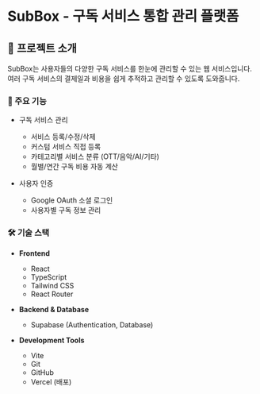 # SubBox - 구독 서비스 통합 관리 플랫폼

## 📝 프로젝트 소개

SubBox는 사용자들의 다양한 구독 서비스를 한눈에 관리할 수 있는 웹 서비스입니다. 여러 구독 서비스의 결제일과 비용을 쉽게 추적하고 관리할 수 있도록 도와줍니다.

### 🎯 주요 기능

- 구독 서비스 관리

  - 서비스 등록/수정/삭제
  - 커스텀 서비스 직접 등록
  - 카테고리별 서비스 분류 (OTT/음악/AI/기타)
  - 월별/연간 구독 비용 자동 계산

- 사용자 인증
  - Google OAuth 소셜 로그인
  - 사용자별 구독 정보 관리

### 🛠 기술 스택

- **Frontend**

  - React
  - TypeScript
  - Tailwind CSS
  - React Router

- **Backend & Database**

  - Supabase (Authentication, Database)

- **Development Tools**
  - Vite
  - Git
  - GitHub
  - Vercel (배포)
